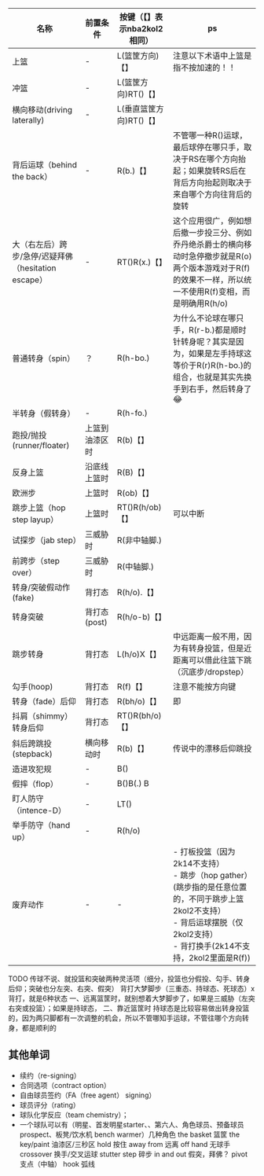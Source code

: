 |名称|前置条件|按键（【】表示nba2kol2相同）|ps|
|---|---|---|---|
|上篮|-|L(篮筐方向)【】|注意以下术语中上篮是指不按加速的！！|
|冲篮|-|L(篮筐方向)RT()【】|
|横向移动(driving laterally)|-|L(垂直篮筐方向)RT()【】|
|背后运球（behind the back）|-|R(b.)【】|不管哪一种R()运球，最后球停在哪只手，取决于RS在哪个方向抬起；如果旋转RS后在背后方向抬起则取决于来自哪个方向往背后的旋转|
|大（右左后）跨步/急停/迟疑拜佛（hesitation escape）|-|RT()R(x.)【】|这个应用很广，例如想后撤一步投三分、例如乔丹绝杀爵士的横向移动时急停撤步就是R(o)<br>两个版本游戏对于R(f)的效果不一样，所以统一不使用R(f)变相，而是明确用R(h/o)|
|普通转身（spin）|？|R(h-bo.)|为什么不论球在哪只手，R(r-b.)都是顺时针转身呢？其实是因为，如果是左手持球这等价于R(r)R(h-bo.)的组合，也就是其实先换手到右手，然后转身了😂|
|半转身（假转身）|-|R(h-fo.)|
|跑投/抛投(runner/floater)|上篮到油漆区时|R(b)【】|
|反身上篮|沿底线上篮时|R(B)【】|
|欧洲步|上篮时|R(ob)【】|
|跳步上篮（hop step layup）|上篮时|RT()R(h/ob)【】|可以中断|
|试探步（jab step）|三威胁时|R(非中轴脚.)|
|前跨步（step over）|三威胁时|R(中轴脚.)|
|转身/突破假动作(fake)|背打态|R(h/o).【】|
|转身突破|背打态(post)|R(h/o-b)【】|
|跳步转身|背打态|L(h/o)X【】|中远距离一般不用，因为有转身投篮，但是近距离可以借此往篮下跳（沉底步/dropstep）|
|勾手(hoop)|背打态|R(f)【】|注意不能按方向键|
|转身（fade）后仰|背打态|R(bh/o)【】|即|
|抖肩（shimmy）转身后仰|背打态|RT()R(bh/o)【】|
|斜后跨跳投(stepback)|横向移动时|R(b)【】|传说中的漂移后仰跳投|
|造进攻犯规|-|B()|
|假摔（flop）|-|B()B(.) B|
|盯人防守（intence-D）|-|LT()|
|举手防守（hand up）|-|R(h/o)|
|废弃动作|-|-|- 打板投篮（因为2k14不支持）<br>- 跳步（hop gather）(跳步指的是任意位置的，不同于跳步上篮2kol2不支持）<br>- 背后运球摆脱（仅2kol2支持）<br>- 背打换手(2k14不支持，2kol2里面是R(f))|有些动作有多种按法，选择可控性最高的（不容易误触发其他动作的）按法|

TODO
传球不说、就投篮和突破两种灵活项（细分，投篮也分假投、勾手、转身后仰；突破也分左突、右突、假突）
背打大梦脚步（三重态、持球态、死球态）x背打，就是6种状态
一、远离篮筐时，就别想着大梦脚步了，如果是三威胁（左突右突或投篮）；如果是持球态，
二、靠近篮筐时
持球态是比较容易做出转身投篮的，因为两只脚都有一次调整的机会，所以不管哪知手运球，不管往哪个方向转身，都是顺利的


## 其他单词
- 续约（re-signing）
- 合同选项（contract option）
- 自由球员签约（FA（free agent） signing）
- 球员评分（rating）
- 球队化学反应（team chemistry）；
- 一个球队可以有（明星、首发明星starter、、第六人、角色球员、预备球员prospect、板凳/饮水机 bench warmer）几种角色
the basket 篮筐
the key/paint 油漆区/三秒区
hold 按住
away from 远离
off hand 无球手
crossover 换手/交叉运球
stutter step 碎步
in and out 假突，拜佛？
pivot 支点（中轴）
hook 弧线